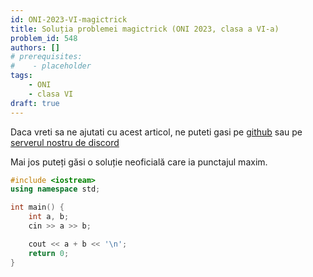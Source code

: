 ```yaml
---
id: ONI-2023-VI-magictrick
title: Soluția problemei magictrick (ONI 2023, clasa a VI-a)
problem_id: 548
authors: []
# prerequisites:
#    - placeholder
tags:
    - ONI
    - clasa VI
draft: true
---
```


Daca vreti sa ne ajutati cu acest articol, ne puteti gasi pe [github](https://github.com/roalgo-discord/arhiva-educationala) sau pe [serverul nostru de discord](https://discord.gg/vdDRSmg3fC)

Mai jos puteți găsi o soluție neoficială care ia punctajul maxim.

```cpp
#include <iostream>
using namespace std;

int main() {
    int a, b;
    cin >> a >> b;

    cout << a + b << '\n';
    return 0;
}
```
